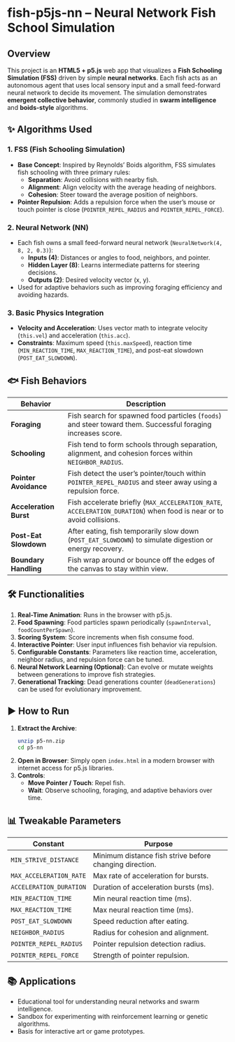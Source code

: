 # fish-p5js-nn – Neural Network Fish School Simulation

## Overview
This project is an **HTML5 + p5.js** web app that visualizes a **Fish Schooling Simulation (FSS)** driven by simple **neural networks**. Each fish acts as an autonomous agent that uses local sensory input and a small feed-forward neural network to decide its movement. The simulation demonstrates **emergent collective behavior**, commonly studied in **swarm intelligence** and **boids-style** algorithms.

## ✨ Algorithms Used

### 1. FSS (Fish Schooling Simulation)
- **Base Concept**: Inspired by Reynolds’ Boids algorithm, FSS simulates fish schooling with three primary rules:
  - **Separation**: Avoid collisions with nearby fish.
  - **Alignment**: Align velocity with the average heading of neighbors.
  - **Cohesion**: Steer toward the average position of neighbors.
- **Pointer Repulsion**: Adds a repulsion force when the user’s mouse or touch pointer is close (`POINTER_REPEL_RADIUS` and `POINTER_REPEL_FORCE`).

### 2. Neural Network (NN)
- Each fish owns a small feed-forward neural network (`NeuralNetwork(4, 8, 2, 0.3)`):
  - **Inputs (4)**: Distances or angles to food, neighbors, and pointer.
  - **Hidden Layer (8)**: Learns intermediate patterns for steering decisions.
  - **Outputs (2)**: Desired velocity vector (x, y).
- Used for adaptive behaviors such as improving foraging efficiency and avoiding hazards.

### 3. Basic Physics Integration
- **Velocity and Acceleration**: Uses vector math to integrate velocity (`this.vel`) and acceleration (`this.acc`).
- **Constraints**: Maximum speed (`this.maxSpeed`), reaction time (`MIN_REACTION_TIME`, `MAX_REACTION_TIME`), and post-eat slowdown (`POST_EAT_SLOWDOWN`).

## 🐟 Fish Behaviors

| Behavior            | Description                                                                                               |
|---------------------|-----------------------------------------------------------------------------------------------------------|
| **Foraging**        | Fish search for spawned food particles (`foods`) and steer toward them. Successful foraging increases score.|
| **Schooling**       | Fish tend to form schools through separation, alignment, and cohesion forces within `NEIGHBOR_RADIUS`.     |
| **Pointer Avoidance**| Fish detect the user’s pointer/touch within `POINTER_REPEL_RADIUS` and steer away using a repulsion force. |
| **Acceleration Burst**| Fish accelerate briefly (`MAX_ACCELERATION_RATE`, `ACCELERATION_DURATION`) when food is near or to avoid collisions.|
| **Post-Eat Slowdown**| After eating, fish temporarily slow down (`POST_EAT_SLOWDOWN`) to simulate digestion or energy recovery.   |
| **Boundary Handling**| Fish wrap around or bounce off the edges of the canvas to stay within view.                               |

## 🛠 Functionalities

1. **Real-Time Animation**: Runs in the browser with p5.js.
2. **Food Spawning**: Food particles spawn periodically (`spawnInterval`, `foodCountPerSpawn`).
3. **Scoring System**: Score increments when fish consume food.
4. **Interactive Pointer**: User input influences fish behavior via repulsion.
5. **Configurable Constants**: Parameters like reaction time, acceleration, neighbor radius, and repulsion force can be tuned.
6. **Neural Network Learning (Optional)**: Can evolve or mutate weights between generations to improve fish strategies.
7. **Generational Tracking**: Dead generations counter (`deadGenerations`) can be used for evolutionary improvement.

## ▶ How to Run

1. **Extract the Archive**:
   ```bash
   unzip p5-nn.zip
   cd p5-nn
   ```
2. **Open in Browser**:
   Simply open `index.html` in a modern browser with internet access for p5.js libraries.
3. **Controls**:
   - **Move Pointer / Touch**: Repel fish.
   - **Wait**: Observe schooling, foraging, and adaptive behaviors over time.

## 📊 Tweakable Parameters

| Constant                | Purpose                                                       |
|-------------------------|---------------------------------------------------------------|
| `MIN_STRIVE_DISTANCE`    | Minimum distance fish strive before changing direction.       |
| `MAX_ACCELERATION_RATE`  | Max rate of acceleration for bursts.                          |
| `ACCELERATION_DURATION`  | Duration of acceleration bursts (ms).                         |
| `MIN_REACTION_TIME`      | Min neural reaction time (ms).                                |
| `MAX_REACTION_TIME`      | Max neural reaction time (ms).                                |
| `POST_EAT_SLOWDOWN`      | Speed reduction after eating.                                 |
| `NEIGHBOR_RADIUS`        | Radius for cohesion and alignment.                            |
| `POINTER_REPEL_RADIUS`   | Pointer repulsion detection radius.                           |
| `POINTER_REPEL_FORCE`    | Strength of pointer repulsion.                                |

## 📚 Applications
- Educational tool for understanding neural networks and swarm intelligence.
- Sandbox for experimenting with reinforcement learning or genetic algorithms.
- Basis for interactive art or game prototypes.
